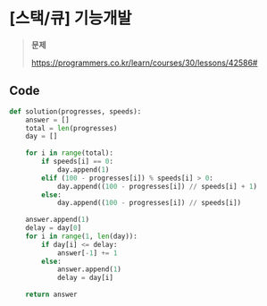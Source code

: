 # [스택/큐] 기능개발

> **문제**
>
> https://programmers.co.kr/learn/courses/30/lessons/42586#



## Code

```python
def solution(progresses, speeds):
    answer = []
    total = len(progresses)
    day = []
    
    for i in range(total):
        if speeds[i] == 0:
            day.append(1)
        elif (100 - progresses[i]) % speeds[i] > 0:
            day.append((100 - progresses[i]) // speeds[i] + 1)
        else:
            day.append((100 - progresses[i]) // speeds[i])
    
    answer.append(1)
    delay = day[0]
    for i in range(1, len(day)):
        if day[i] <= delay:
            answer[-1] += 1
        else:
            answer.append(1)
            delay = day[i]
    
    return answer
```
